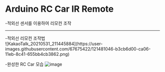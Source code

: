 # Arduino RC Car IR Remote
-적외선 센서를 이용하여 리모컨 조작
<hr/>
-적외선 리모컨 조작법<br>
![KakaoTalk_20210531_211445884](https://user-images.githubusercontent.com/67675422/121481046-b3cb6d00-ca06-11eb-8c41-655bb4cb3862.png)

-완성한 RC Car 모습
![image](https://user-images.githubusercontent.com/67675422/121480764-65b66980-ca06-11eb-9f63-9b9954996b6b.png)
